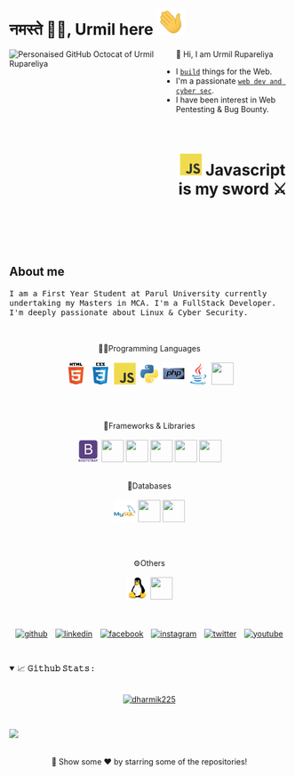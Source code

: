 <h1>नमस्ते 🙏🏻, Urmil here   <img src="GIF/Hi.gif" width="50"></h1>

<a href="https://urmil.tech" target="_blank" rel="noreferrer"><img align="left" src="https://user-images.githubusercontent.com/21218732/108165714-05c74a80-7119-11eb-9a61-2963220f99de.png" alt="Personaised GitHub Octocat of Urmil Rupareliya" width=300px height=300px/>
</a>

👋 Hi, I am Urmil Rupareliya

- I [`build`](https://urmil.tech/#projects) things for the Web.
- I'm a passionate [`web dev and cyber sec`](https://instagram.com/urmil404).
- I have been interest in Web Pentesting & Bug Bounty.

<br>
<div align="center">
<h1><code><img width="40" height="40" src="https://raw.githubusercontent.com/devicons/devicon/master/icons/javascript/javascript-original.svg"/></code> Javascript is my sword ⚔<h1>
</div>
<br>
<br>
<br>

## About me

 <samp>
   I am a First Year Student at Parul University currently undertaking my Masters in MCA. I'm a FullStack Developer. I'm deeply passionate about Linux & Cyber Security.
</samp> <br/><br/>
<br>

<p align="center">
👨‍💻Programming Languages<br><br>
<code><img width="40" height="40" src="https://raw.githubusercontent.com/devicons/devicon/master/icons/html5/html5-original-wordmark.svg"/></code>
<code><img width="40" height="40" src="https://raw.githubusercontent.com/devicons/devicon/master/icons/css3/css3-original-wordmark.svg"/></code>
<code><img width="40" height="40" src="https://raw.githubusercontent.com/devicons/devicon/master/icons/javascript/javascript-original.svg"/></code>
<code><img width="40" height="40" src="https://raw.githubusercontent.com/devicons/devicon/master/icons/python/python-original.svg"/></code>
<code><img width="40" height="40" src="https://raw.githubusercontent.com/devicons/devicon/master/icons/php/php-original.svg"/></code>
<code><img width="40" height="40" src="https://raw.githubusercontent.com/devicons/devicon/master/icons/java/java-original.svg"/></code>
<code><img width="40" height="40" src="https://www.vectorlogo.zone/logos/kotlinlang/kotlinlang-icon.svg"/></code>
</p>
<br/><br/>
<p align="center">
🔄Frameworks & Libraries<br><br>
<code><img width="40" height="40" src="https://raw.githubusercontent.com/devicons/devicon/master/icons/bootstrap/bootstrap-plain-wordmark.svg"/></code>
<code><img width="40" height="40" src="https://www.vectorlogo.zone/logos/reactjs/reactjs-icon.svg"/></code>
<code><img width="40" height="40" src="https://www.vectorlogo.zone/logos/nodejs/nodejs-icon.svg"/></code>
<code><img width="40" height="40" src="https://www.vectorlogo.zone/logos/expressjs/expressjs-icon.svg"/></code>
<code><img width="40" height="40" src="https://www.vectorlogo.zone/logos/android/android-icon.svg"/></code>
<code><img width="40" height="40" src="https://www.vectorlogo.zone/logos/flutterio/flutterio-icon.svg"/></code>
<br/><br/>
<p align="center">
💾Databases<br><br>
<code><img width="40" height="40" src="https://raw.githubusercontent.com/devicons/devicon/master/icons/mysql/mysql-original-wordmark.svg"/></code>
<code><img width="40" height="40" src="https://www.vectorlogo.zone/logos/mongodb/mongodb-icon.svg"/></code>
<code><img width="40" height="40" src="https://www.vectorlogo.zone/logos/firebase/firebase-icon.svg"/></code>
</p>
<br/><br/>
<p align="center">
⚙️Others<br><br>
<code><img width="40" height="40" src="https://raw.githubusercontent.com/devicons/devicon/master/icons/linux/linux-original.svg"/></code>
<code><img width="40" height="40" src="https://www.vectorlogo.zone/logos/git-scm/git-scm-icon.svg"/></code></p>
<br/>


<p align="center">
	<a href="https://github.com/urmil404"><img alt="github" width="10%" style="padding:5px" src="https://img.icons8.com/clouds/100/000000/github.png"/></a>
	<a href="https://www.linkedin.com/in/urmil404"><img alt="linkedin" width="10%" style="padding:5px" src="https://img.icons8.com/clouds/100/000000/linkedin.png"/></a>
	<a href="https://www.facebook.com/urmil404"><img alt="facebook" width="10%" style="padding:5px" src="https://img.icons8.com/clouds/100/000000/facebook-new.png"/></a>
	<a href="https://www.instagram.com/urmil404"><img alt="instagram" width="10%" style="padding:5px" src="https://img.icons8.com/clouds/100/000000/instagram.png"/></a>
  	<a href="https://twitter.com/urmil404"><img alt="twitter" width="10%" style="padding:5px" src="https://img.icons8.com/clouds/100/000000/twitter.png"/></a>
  	<a href="https://www.youtube.com/channel/UCuLGk0oGmabbOvkeDw8lhIw"><img alt="youtube" width="10%" style="padding:5px" src="https://img.icons8.com/clouds/100/000000/youtube.png"/></a>
</p>
	
	

#

<details open="">
<summary>
  <g-emoji class="g-emoji" alias="chart_with_upwards_trend" fallback-src="https://github.githubassets.com/images/icons/emoji/unicode/1f4c8.png">📈</g-emoji>
  <strong>𝙶𝚒𝚝𝚑𝚞𝚋 𝚂𝚝𝚊𝚝𝚜 : </strong>
</summary>
<br>

<p align="center">
  <a href="https://github.com/dharmik225">
    <img align="center" height="195px" src="https://github-readme-stats.vercel.app/api?username=urmil404&count_private=true&theme=cobalt" alt="dharmik225" />
  </a>
</p>
</details>
<br>

![](https://activity-graph.herokuapp.com/graph?username=urmil404&theme=react-dark&hide_border=true&area=true)

<br>
<div align="center">
🚀 Show some ❤️ by starring some of the repositories!
</div>
<br>
